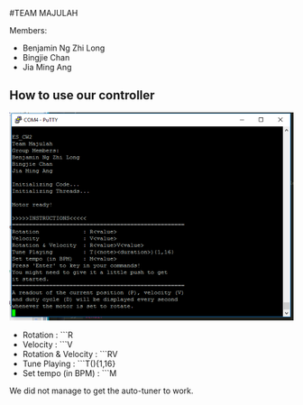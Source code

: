 #TEAM MAJULAH

Members:
- Benjamin Ng Zhi Long
- Bingjie Chan
- Jia Ming Ang

## How to use our controller 

![Instructions](images/screen_initialization.PNG)

- Rotation             : ```R<value>
- Velocity             : ```V<value>
- Rotation & Velocity  : ```R<value>V<value>
- Tune Playing         : ```T(<note><duration>){1,16}
- Set tempo (in BPM)   : ```M<value>

We did not manage to get the auto-tuner to work.